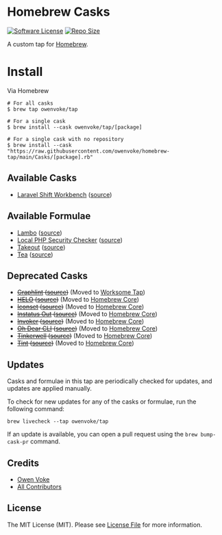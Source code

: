 # Homebrew Casks

[![Software License][ico-license]](LICENSE.md)
[![Repo Size][ico-github-repo-size]][link-github-repo-size]

A custom tap for [Homebrew][link-homebrew].

# Install

Via Homebrew

```shell
# For all casks
$ brew tap owenvoke/tap

# For a single cask
$ brew install --cask owenvoke/tap/[package]

# For a single cask with no repository
$ brew install --cask "https://raw.githubusercontent.com/owenvoke/homebrew-tap/main/Casks/[package].rb"
```

## Available Casks

- [Laravel Shift Workbench](https://laravelshift.com/workbench) ([source](./Casks/laravelshift-workbench.rb))

## Available Formulae

- [Lambo](https://github.com/tighten/lambo) ([source](./Formula/lambo.rb))
- [Local PHP Security Checker](https://github.com/fabpot/local-php-security-checker) ([source](./Formula/local-php-security-checker.rb))
- [Takeout](https://github.com/tighten/takeout) ([source](./Formula/takeout.rb))
- [Tea](https://gitea.com/gitea/tea) ([source](./Formula/tea.rb))

## Deprecated Casks

- ~~[Graphlint](https://github.com/worksome/graphlint) ([source](./Formula/graphlint.rb))~~ (Moved to [Worksome Tap](https://github.com/worksome/homebrew-tap))
- ~~[HELO](https://usehelo.com) ([source](https://github.com/owenvoke/homebrew-casks/blob/08b4dc671f97b4887d082bed528d9900cc007030/Casks/helo.rb))~~ (Moved to [Homebrew Core](https://formulae.brew.sh/cask/helo))
- ~~[Iconset](https://iconset.io) ([source](https://github.com/owenvoke/homebrew-casks/blob/4ff05febaad6cac21e448140fd0787dacd1cee73/Casks/iconset.rb))~~ (Moved to [Homebrew Core](https://formulae.brew.sh/cask/iconset))
- ~~[Instatus Out](https://instatus.com/out) ([source](https://github.com/owenvoke/homebrew-casks/blob/a1df9f6d57dfbb3e8e7c6483af7c437613bf45af/Casks/instatus-out.rb))~~ (Moved to [Homebrew Core](https://formulae.brew.sh/cask/instatus-out))
- ~~[Invoker](https://invoker.dev) ([source](https://github.com/owenvoke/homebrew-casks/blob/5113f4424d0dd7e39289cdf005a25d1846cc9fc2/Casks/invoker.rb))~~ (Moved to [Homebrew Core](https://formulae.brew.sh/cask/invoker))
- ~~[Oh Dear CLI](https://github.com/ohdearapp/ohdear-cli) ([source](https://github.com/owenvoke/homebrew-casks/blob/370f98ec1e0f7e4f488146a1b2c06fa22d78209c/Formula/ohdear-cli.rb))~~ (Moved to [Homebrew Core](https://formulae.brew.sh/formula/ohdear-cli))
- ~~[Tinkerwell](https://tinkerwell.app) ([source](https://github.com/owenvoke/homebrew-casks/blob/08b4dc671f97b4887d082bed528d9900cc007030/Casks/tinkerwell.rb))~~ (Moved to [Homebrew Core](https://formulae.brew.sh/cask/tinkerwell))
- ~~[Tint](https://beyondco.de/software/tint) ([source](https://github.com/owenvoke/homebrew-casks/blob/8ffb37a36f6aeb8025c444db4cd52becb3c5a563/Casks/tint.rb))~~ (Moved to [Homebrew Core](https://formulae.brew.sh/cask/tint))

## Updates

Casks and formulae in this tap are periodically checked for updates, and updates are applied manually.

To check for new updates for any of the casks or formulae, run the following command:

```shell
brew livecheck --tap owenvoke/tap
```

If an update is available, you can open a pull request using the `brew bump-cask-pr` command.

## Credits

- [Owen Voke][link-author]
- [All Contributors][link-contributors]

## License

The MIT License (MIT). Please see [License File](LICENSE.md) for more information.

[ico-license]: https://img.shields.io/badge/license-MIT-brightgreen.svg?style=flat-square
[ico-github-repo-size]: https://img.shields.io/github/repo-size/owenvoke/homebrew-tap?style=flat-square

[link-github-repo-size]: https://github.com/owenvoke/homebrew-tap/tree/main/Casks
[link-homebrew]: https://brew.sh
[link-author]: https://github.com/owenvoke
[link-contributors]: ../../contributors
